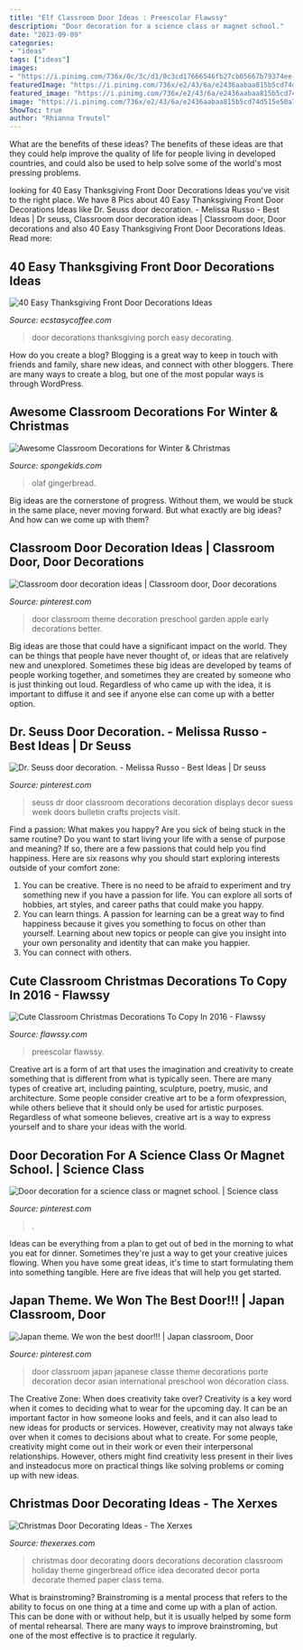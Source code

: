 ```yaml
---
title: "Elf Classroom Door Ideas : Preescolar Flawssy"
description: "Door decoration for a science class or magnet school."
date: "2023-09-09"
categories:
- "ideas"
tags: ["ideas"]
images:
- "https://i.pinimg.com/736x/0c/3c/d1/0c3cd17666546fb27cb05667b79374ee--magnet-school-speech-therapy.jpg"
featuredImage: "https://i.pinimg.com/736x/e2/43/6a/e2436aabaa815b5cd74d515e50a7e04c.jpg"
featured_image: "https://i.pinimg.com/736x/e2/43/6a/e2436aabaa815b5cd74d515e50a7e04c.jpg"
image: "https://i.pinimg.com/736x/e2/43/6a/e2436aabaa815b5cd74d515e50a7e04c.jpg"
ShowToc: true
author: "Rhianna Treutel"
---
```



What are the benefits of these ideas?
The benefits of these ideas are that they could help improve the quality of life for people living in developed countries, and could also be used to help solve some of the world's most pressing problems.

	

		
looking for 40 Easy Thanksgiving Front Door Decorations Ideas you've visit to the right place. We have 8 Pics about 40 Easy Thanksgiving Front Door Decorations Ideas like Dr. Seuss door decoration. - Melissa Russo - Best Ideas | Dr seuss, Classroom door decoration ideas | Classroom door, Door decorations and also 40 Easy Thanksgiving Front Door Decorations Ideas. Read more:
		
    
## 40 Easy Thanksgiving Front Door Decorations Ideas

<img loading=lazy src="https://i1.wp.com/www.ecstasycoffee.com/wp-content/uploads/2016/10/thaksgiving-front-porch-decorating-ideas.jpg" onerror="this.onerror=null;this.src='https://tse3.mm.bing.net/th?id=OIP.8nMDK58lurrGd_smOADM7AHaJ3&amp;pid=15.1';" alt="40 Easy Thanksgiving Front Door Decorations Ideas">

_Source: ecstasycoffee.com_

>door decorations thanksgiving porch easy decorating. 

	

How do you create a blog?
Blogging is a great way to keep in touch with friends and family, share new ideas, and connect with other bloggers. There are many ways to create a blog, but one of the most popular ways is through WordPress.

    
## Awesome Classroom Decorations For Winter &amp; Christmas

<img loading=lazy src="https://spongekids.com/wp-content/uploads/2016/11/christmas-bulletin-board/11-christmas-bulletin-board-ideas.jpg" onerror="this.onerror=null;this.src='https://tse4.mm.bing.net/th?id=OIP.-oGVygNx6HDeWuoJd_VFhAHaJ4&amp;pid=15.1';" alt="Awesome Classroom Decorations for Winter &amp; Christmas">

_Source: spongekids.com_

>olaf gingerbread. 

	

Big ideas are the cornerstone of progress. Without them, we would be stuck in the same place, never moving forward. But what exactly are big ideas? And how can we come up with them?

    
## Classroom Door Decoration Ideas | Classroom Door, Door Decorations

<img loading=lazy src="https://i.pinimg.com/736x/e2/43/6a/e2436aabaa815b5cd74d515e50a7e04c.jpg" onerror="this.onerror=null;this.src='https://tse2.mm.bing.net/th?id=OIP.h_UEKiS7MVvuSHF8KHIyJQHaNL&amp;pid=15.1';" alt="Classroom door decoration ideas | Classroom door, Door decorations">

_Source: pinterest.com_

>door classroom theme decoration preschool garden apple early decorations better. 

	

Big ideas are those that could have a significant impact on the world. They can be things that people have never thought of, or ideas that are relatively new and unexplored. Sometimes these big ideas are developed by teams of people working together, and sometimes they are created by someone who is just thinking out loud. Regardless of who came up with the idea, it is important to diffuse it and see if anyone else can come up with a better option.

    
## Dr. Seuss Door Decoration. - Melissa Russo - Best Ideas | Dr Seuss

<img loading=lazy src="https://i.pinimg.com/736x/52/84/ce/5284cecd9f3bec1d50b9208ecb1d4838.jpg" onerror="this.onerror=null;this.src='https://tse2.mm.bing.net/th?id=OIP.ajxMMmyDfiyVZT3fIUgKqwHaNK&amp;pid=15.1';" alt="Dr. Seuss door decoration. - Melissa Russo - Best Ideas | Dr seuss">

_Source: pinterest.com_

>seuss dr door classroom decorations decoration displays decor suess week doors bulletin crafts projects visit. 

	

Find a passion: What makes you happy?
Are you sick of being stuck in the same routine? Do you want to start living your life with a sense of purpose and meaning? If so, there are a few passions that could help you find happiness. Here are six reasons why you should start exploring interests outside of your comfort zone: 
1. You can be creative. There is no need to be afraid to experiment and try something new if you have a passion for life. You can explore all sorts of hobbies, art styles, and career paths that could make you happy. 
2. You can learn things. A passion for learning can be a great way to find happiness because it gives you something to focus on other than yourself. Learning about new topics or people can give you insight into your own personality and identity that can make you happier. 
3. You can connect with others.

    
## Cute Classroom Christmas Decorations To Copy In 2016 - Flawssy

<img loading=lazy src="http://flawssy.com/wp-content/uploads/2016/10/School-Door-Decorating-Ideas.jpg" onerror="this.onerror=null;this.src='https://tse3.mm.bing.net/th?id=OIP.WpM5aLpAGcNNp9u8IBS4mgHaJ4&amp;pid=15.1';" alt="Cute Classroom Christmas Decorations To Copy In 2016 - Flawssy">

_Source: flawssy.com_

>preescolar flawssy. 

	

Creative art is a form of art that uses the imagination and creativity to create something that is different from what is typically seen. There are many types of creative art, including painting, sculpture, poetry, music, and architecture. Some people consider creative art to be a form ofexpression, while others believe that it should only be used for artistic purposes. Regardless of what someone believes, creative art is a way to express yourself and to share your ideas with the world.

    
## Door Decoration For A Science Class Or Magnet School. | Science Class

<img loading=lazy src="https://i.pinimg.com/736x/0c/3c/d1/0c3cd17666546fb27cb05667b79374ee--magnet-school-speech-therapy.jpg" onerror="this.onerror=null;this.src='https://tse2.mm.bing.net/th?id=OIP.Vse99HRLV1lMUiTMVaGg3QHaJ3&amp;pid=15.1';" alt="Door decoration for a science class or magnet school. | Science class">

_Source: pinterest.com_

>. 

	

Ideas can be everything from a plan to get out of bed in the morning to what you eat for dinner. Sometimes they're just a way to get your creative juices flowing. When you have some great ideas, it's time to start formulating them into something tangible. Here are five ideas that will help you get started.

    
## Japan Theme. We Won The Best Door!!! | Japan Classroom, Door

<img loading=lazy src="https://i.pinimg.com/736x/1d/99/f8/1d99f8d205c74c5c7a5354e72366b308--classroom-door-classroom-ideas.jpg" onerror="this.onerror=null;this.src='https://tse1.mm.bing.net/th?id=OIP.nuh-Yyyl2ct7QycwbNzh4QHaJ4&amp;pid=15.1';" alt="Japan theme. We won the best door!!! | Japan classroom, Door">

_Source: pinterest.com_

>door classroom japan japanese classe theme decorations porte decoration decor asian international preschool won décoration class. 

	

The Creative Zone: When does creativity take over?
Creativity is a key word when it comes to deciding what to wear for the upcoming day. It can be an important factor in how someone looks and feels, and it can also lead to new ideas for products or services. However, creativity may not always take over when it comes to decisions about what to create. For some people, creativity might come out in their work or even their interpersonal relationships. However, others might find creativity less present in their lives and insteadocus more on practical things like solving problems or coming up with new ideas.

    
## Christmas Door Decorating Ideas - The Xerxes

<img loading=lazy src="http://thexerxes.com/wp-content/uploads/2015/11/1115.jpg" onerror="this.onerror=null;this.src='https://tse3.mm.bing.net/th?id=OIP.EE4ckldn2-ihEAsg09sBdwHaK4&amp;pid=15.1';" alt="Christmas Door Decorating Ideas - The Xerxes">

_Source: thexerxes.com_

>christmas door decorating doors decorations decoration classroom holiday theme gingerbread office idea decorated decor porta decorate themed paper class tema. 

	

What is brainstroming? Brainstroming is a mental process that refers to the ability to focus on one thing at a time and come up with a plan of action. This can be done with or without help, but it is usually helped by some form of mental rehearsal. There are many ways to improve brainstroming, but one of the most effective is to practice it regularly.

